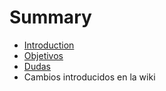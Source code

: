 # Summary

* [Introduction](README.md)
* [Objetivos](chapter1.md)
* [Dudas](dudas.md)
* Cambios introducidos en la wiki

